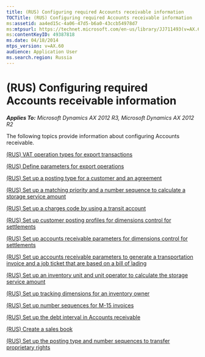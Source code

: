 ```yaml
---
title: (RUS) Configuring required Accounts receivable information
TOCTitle: (RUS) Configuring required Accounts receivable information
ms:assetid: aa4ed15c-4a06-47d5-b6a0-43ccb54978d7
ms:mtpsurl: https://technet.microsoft.com/en-us/library/JJ711493(v=AX.60)
ms:contentKeyID: 49387818
ms.date: 04/18/2014
mtps_version: v=AX.60
audience: Application User
ms.search.region: Russia
---
```


# (RUS) Configuring required Accounts receivable information 


_**Applies To:** Microsoft Dynamics AX 2012 R3, Microsoft Dynamics AX 2012 R2_

The following topics provide information about configuring Accounts receivable.

[(RUS) VAT operation types for export transactions](rus-vat-operation-types-for-export-transactions.md)

[(RUS) Define parameters for export operations](rus-define-parameters-for-export-operations.md)

[(RUS) Set up a posting type for a customer and an agreement](rus-set-up-a-posting-type-for-a-customer-and-an-agreement.md)

[(RUS) Set up a matching priority and a number sequence to calculate a storage service amount](rus-set-up-a-matching-priority-and-a-number-sequence-to-calculate-a-storage-service-amount.md)

[(RUS) Set up a charges code by using a transit account](rus-set-up-a-charges-code-by-using-a-transit-account.md)

[(RUS) Set up customer posting profiles for dimensions control for settlements](rus-set-up-customer-posting-profiles-for-dimensions-control-for-settlements.md)

[(RUS) Set up accounts receivable parameters for dimensions control for settlements](rus-set-up-accounts-receivable-parameters-for-dimensions-control-for-settlements.md)

[(RUS) Set up accounts receivable parameters to generate a transportation invoice and a job ticket that are based on a bill of lading](rus-set-up-accounts-receivable-parameters-to-generate-a-transportation-invoice-and-a-job-ticket-that-are-based-on-a-bill-of-lading.md)

[(RUS) Set up an inventory unit and unit operator to calculate the storage service amount](rus-set-up-an-inventory-unit-and-unit-operator-to-calculate-the-storage-service-amount.md)

[(RUS) Set up tracking dimensions for an inventory owner](rus-set-up-tracking-dimensions-for-an-inventory-owner.md)

[(RUS) Set up number sequences for M-15 invoices](rus-set-up-number-sequences-for-m-15-invoices.md)

[(RUS) Set up the debt interval in Accounts receivable](rus-set-up-the-debt-interval-in-accounts-receivable.md)

[(RUS) Create a sales book](rus-create-a-sales-book.md)

[(RUS) Set up the posting type and number sequences to transfer proprietary rights](rus-set-up-the-posting-type-and-number-sequences-to-transfer-proprietary-rights.md)

  


